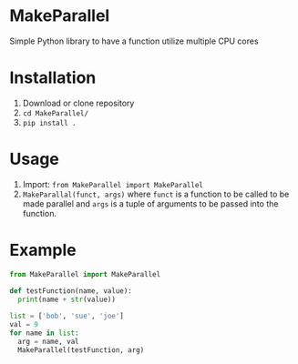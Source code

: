 # MakeParallel
Simple Python library to have a function utilize multiple CPU cores

# Installation
1. Download or clone repository
2. `cd MakeParallel/`
3. `pip install .`

# Usage

1. Import: `from MakeParallel import MakeParallel`
2. `MakeParallal(funct, args)` where `funct` is a function to be called to be made parallel and `args` is a tuple of arguments to be passed into the function.

# Example
```python
from MakeParallel import MakeParallel

def testFunction(name, value):
  print(name + str(value))
  
list = ['bob', 'sue', 'joe']
val = 9
for name in list:
  arg = name, val
  MakeParallel(testFunction, arg)
```
